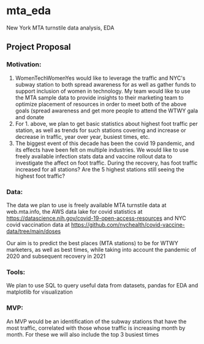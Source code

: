 # mta_eda
New York MTA turnstile data analysis, EDA

## Project Proposal


### Motivation:

1. WomenTechWomenYes would like to leverage the traffic and NYC's subway station to both spread awareness for as well as gather funds to support inclusion of women in technology. My team would like to use the MTA sample data to provide insights to their marketing team to optimize placement of resources in order to meet both of the above goals (spread awareness and get more people to attend the WTWY gala and donate
2. For 1. above, we plan to get basic statistics about highest foot traffic per station, as well as trends for such stations covering and increase or decrease in traffic, year over year, busiest times, etc.
3. The biggest event of this decade has been the covid 19 pandemic, and its effects have been felt on multiple industries. We would like to use freely available infection stats data and vaccine rollout data to investigate the affect on foot traffic. During the recovery, has foot traffic increased for all stations? Are the 5 highest stations still seeing the highest foot traffic? 

### Data:

The data we plan to use is freely available MTA turnstile data at web.mta.info, the AWS data lake for covid statistics at https://datascience.nih.gov/covid-19-open-access-resources and NYC covid vaccination data at https://github.com/nychealth/covid-vaccine-data/tree/main/doses

Our aim is to predict the best places (MTA stations) to be for WTWY marketers, as well as best times, while taking into account the pandemic of 2020 and subsequent recovery in 2021

### Tools:

We plan to use SQL to query useful data from datasets, pandas for EDA and matplotlib for visualization

### MVP:
An MVP would be an identification of the subway stations that have the most traffic, correlated with those whose traffic is increasing month by month. For these we will also include the top 3 busiest times
